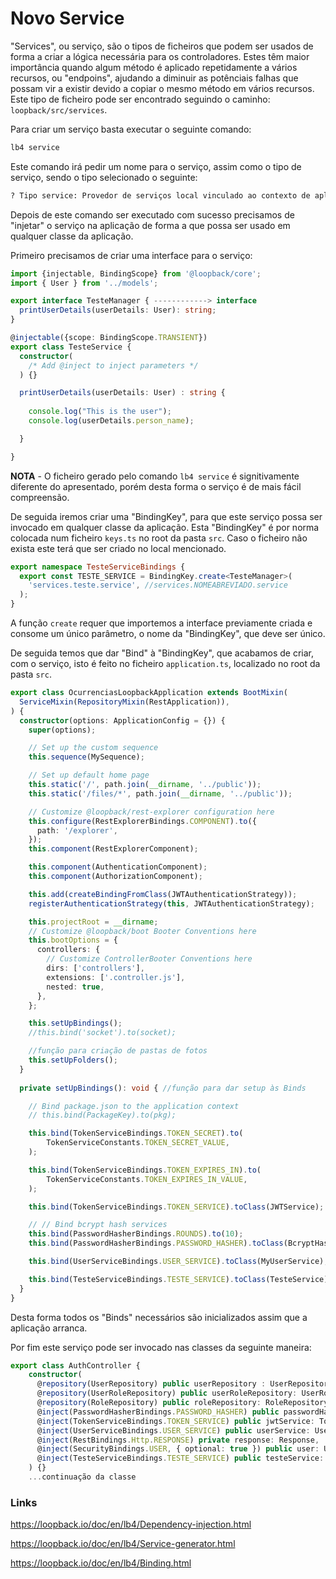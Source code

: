 # Novo Service

"Services", ou serviço, são o tipos de ficheiros que podem ser usados de forma a criar a lógica necessária para os controladores. Estes têm maior importância quando algum método é aplicado repetidamente a vários recursos, ou "endpoins", ajudando a diminuir as potênciais falhas que possam vir a existir devido a copiar o mesmo método em vários recursos. Este tipo de ficheiro pode ser encontrado seguindo o caminho: `loopback/src/services`.

Para criar um serviço basta executar o seguinte comando:

```txt
lb4 service
```

Este comando irá pedir um nome para o serviço, assim como o tipo de serviço, sendo o tipo selecionado o seguinte: 

```txt
? Tipo service: Provedor de serviços local vinculado ao contexto de aplicativo
```

Depois de este comando ser executado com sucesso precisamos de "injetar" o serviço na aplicação de forma a que possa ser usado em qualquer classe da aplicação.

Primeiro precisamos de criar uma interface para o serviço:

```ts
import {injectable, BindingScope} from '@loopback/core';
import { User } from '../models';

export interface TesteManager { ------------> interface
  printUserDetails(userDetails: User): string;
}

@injectable({scope: BindingScope.TRANSIENT})
export class TesteService {
  constructor(
    /* Add @inject to inject parameters */
  ) {}

  printUserDetails(userDetails: User) : string {
    
    console.log("This is the user");
    console.log(userDetails.person_name);

  }

}
```

**NOTA** - O ficheiro gerado pelo comando `lb4 service` é signitivamente diferente do apresentado, porém desta forma o serviço é de mais fácil compreensão.

De seguida iremos criar uma "BindingKey", para que este serviço possa ser invocado em qualquer classe da aplicação. Esta "BindingKey" é por norma colocada num ficheiro `keys.ts` no root da pasta `src`. Caso o ficheiro não exista este terá que ser criado no local mencionado.

```ts
export namespace TesteServiceBindings {
  export const TESTE_SERVICE = BindingKey.create<TesteManager>(
    'services.teste.service', //services.NOMEABREVIADO.service
  );
}
```

A função `create` requer que importemos a interface previamente criada e consome um único parâmetro, o nome da "BindingKey", que deve ser único.

De seguida temos que dar "Bind" à "BindingKey", que acabamos de criar, com o serviço, isto é feito no ficheiro `application.ts`, localizado no root da pasta `src`.

```ts
export class OcurrenciasLoopbackApplication extends BootMixin(
  ServiceMixin(RepositoryMixin(RestApplication)),
) {
  constructor(options: ApplicationConfig = {}) {
    super(options);

    // Set up the custom sequence
    this.sequence(MySequence);

    // Set up default home page
    this.static('/', path.join(__dirname, '../public'));
    this.static('/files/*', path.join(__dirname, '../public'));

    // Customize @loopback/rest-explorer configuration here
    this.configure(RestExplorerBindings.COMPONENT).to({
      path: '/explorer',
    });
    this.component(RestExplorerComponent);

    this.component(AuthenticationComponent);
    this.component(AuthorizationComponent);

    this.add(createBindingFromClass(JWTAuthenticationStrategy));
    registerAuthenticationStrategy(this, JWTAuthenticationStrategy);

    this.projectRoot = __dirname;
    // Customize @loopback/boot Booter Conventions here
    this.bootOptions = {
      controllers: {
        // Customize ControllerBooter Conventions here
        dirs: ['controllers'],
        extensions: ['.controller.js'],
        nested: true,
      },
    };

    this.setUpBindings();
    //this.bind('socket').to(socket);

    //função para criação de pastas de fotos
    this.setUpFolders();
  }
 
  private setUpBindings(): void { //função para dar setup às Binds

    // Bind package.json to the application context
    // this.bind(PackageKey).to(pkg);

    this.bind(TokenServiceBindings.TOKEN_SECRET).to(
        TokenServiceConstants.TOKEN_SECRET_VALUE,
    );

    this.bind(TokenServiceBindings.TOKEN_EXPIRES_IN).to(
        TokenServiceConstants.TOKEN_EXPIRES_IN_VALUE,
    );

    this.bind(TokenServiceBindings.TOKEN_SERVICE).toClass(JWTService);

    // // Bind bcrypt hash services
    this.bind(PasswordHasherBindings.ROUNDS).to(10);
    this.bind(PasswordHasherBindings.PASSWORD_HASHER).toClass(BcryptHasher);

    this.bind(UserServiceBindings.USER_SERVICE).toClass(MyUserService);

    this.bind(TesteServiceBindings.TESTE_SERVICE).toClass(TesteService); ---> novo Bind
  }
}
```

Desta forma todos os "Binds" necessários são inicializados assim que a aplicação arranca.

Por fim este serviço pode ser invocado nas classes da seguinte maneira:

```ts
export class AuthController {
    constructor(
      @repository(UserRepository) public userRepository : UserRepository,
      @repository(UserRoleRepository) public userRoleRepository: UserRoleRepository,
      @repository(RoleRepository) public roleRepository: RoleRepository,
      @inject(PasswordHasherBindings.PASSWORD_HASHER) public passwordHasher: PasswordHasher,
      @inject(TokenServiceBindings.TOKEN_SERVICE) public jwtService: TokenService,
      @inject(UserServiceBindings.USER_SERVICE) public userService: UserService<User, Credentials>,
      @inject(RestBindings.Http.RESPONSE) private response: Response,
      @inject(SecurityBindings.USER, { optional: true }) public user: UserProfile,
      @inject(TesteServiceBindings.TESTE_SERVICE) public testeService: TesteService, //----> novo serviço
    ) {}
    ...continuação da classe
```

### Links

https://loopback.io/doc/en/lb4/Dependency-injection.html

https://loopback.io/doc/en/lb4/Service-generator.html

https://loopback.io/doc/en/lb4/Binding.html

